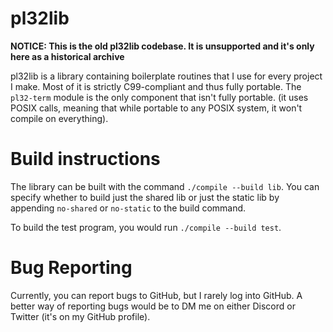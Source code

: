 # pl32lib

**NOTICE: This is the old pl32lib codebase. It is unsupported and it's only here as 
a historical archive**

pl32lib is a library containing boilerplate routines that I use for every
project I make. Most of it is strictly C99-compliant and thus fully portable.
The `pl32-term` module is the only component that isn't fully portable. (it 
uses POSIX calls, meaning that while portable to any POSIX system, it won't
compile on everything).

# Build instructions

The library can be built with the command `./compile --build lib`. You can
specify whether to build just the shared lib or just the static lib by appending
`no-shared` or `no-static` to the build command.

To build the test program, you would run `./compile --build test`.

# Bug Reporting

Currently, you can report bugs to GitHub, but I rarely log into GitHub. A better
way of reporting bugs would be to DM me on either Discord or Twitter (it's on my
GitHub profile).
